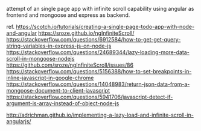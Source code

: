 attempt of an single page app with infinite scroll capability using angular as frontend and mongoose and express as backend.


ref. 
https://scotch.io/tutorials/creating-a-single-page-todo-app-with-node-and-angular
https://sroze.github.io/ngInfiniteScroll/
https://stackoverflow.com/questions/6912584/how-to-get-get-query-string-variables-in-express-js-on-node-js
https://stackoverflow.com/questions/24689344/lazy-loading-more-data-scroll-in-mongoose-nodejs
https://github.com/sroze/ngInfiniteScroll/issues/86
https://stackoverflow.com/questions/5156388/how-to-set-breakpoints-in-inline-javascript-in-google-chrome
https://stackoverflow.com/questions/14048983/return-json-data-from-a-mongoose-document-to-client-javascript
https://stackoverflow.com/questions/5941706/javascript-detect-if-argument-is-array-instead-of-object-node-js


http://adrichman.github.io/implementing-a-lazy-load-and-infinite-scroll-in-angularjs/
